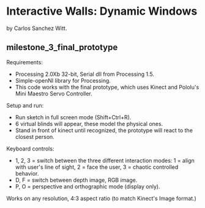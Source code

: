Interactive Walls: Dynamic Windows
==================================

by Carlos Sanchez Witt.

milestone_3_final_prototype
---------------------------

Requirements:
- Processing 2.0Xb 32-bit, Serial dll from Processing 1.5.
- Simple-openNI library for Processing.
- This code works with the final prototype, which uses Kinect and Pololu's
  Mini Maestro Servo Controller.

Setup and run:
- Run sketch in full screen mode (Shift+Ctrl+R).
- 6 virtual blinds will appear, these model the physical ones.
- Stand in front of kinect until recognized, the prototype will react to the
  closest person.

Keyboard controls:
- 1, 2, 3 = switch between the three different interaction modes:
			1 = align with user's line of sight,
			2 = face the user,
			3 = chaotic controlled behavior.
- D, F    = switch between depth image, RGB image.
- P, O    = perspective and orthographic mode (display only).

Works on any resolution, 4:3 aspect ratio (to match Kinect's Image format.)